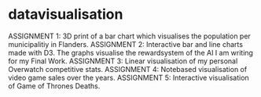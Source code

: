 # datavisualisation
ASSIGNMENT 1: 3D print of a bar chart which visualises the population per municipalitiy in Flanders.
ASSIGNMENT 2: Interactive bar and line charts made with D3. The graphs visualise the rewardsystem of the AI I am writing for my Final Work.
ASSIGNMENT 3: Linear visualisation of my personal Overwatch competitive stats.
ASSIGNMENT 4: Notebased visualisation of video game sales over the years.
ASSIGNMENT 5: Interactive visualisation of Game of Thrones Deaths.